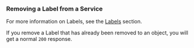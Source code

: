 ### Removing a Label from a Service

For more information on Labels, see the [Labels](#label-object) section.

If you remove a Label that has already been removed to an object, you will get a normal `200` response.
